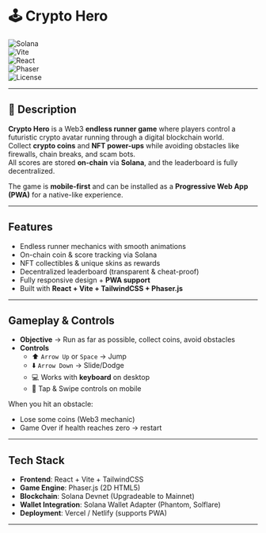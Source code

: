 # 🕹️ Crypto Hero

![Solana](https://img.shields.io/badge/Solana-Web3-blueviolet?logo=solana)  
![Vite](https://img.shields.io/badge/Vite-Frontend-yellow?logo=vite)  
![React](https://img.shields.io/badge/React-JS-61dafb?logo=react)  
![Phaser](https://img.shields.io/badge/GameEngine-Phaser3-orange?logo=javascript)  
![License](https://img.shields.io/badge/License-MIT-green)

---


## 📌 Description
**Crypto Hero** is a Web3 **endless runner game** where players control a futuristic crypto avatar running through a digital blockchain world.  
Collect **crypto coins** and **NFT power-ups** while avoiding obstacles like firewalls, chain breaks, and scam bots.  
All scores are stored **on-chain** via **Solana**, and the leaderboard is fully decentralized.  

The game is **mobile-first** and can be installed as a **Progressive Web App (PWA)** for a native-like experience.  

---

## Features
- Endless runner mechanics with smooth animations  
- On-chain coin & score tracking via Solana  
- NFT collectibles & unique skins as rewards  
- Decentralized leaderboard (transparent & cheat-proof)  
- Fully responsive design + **PWA support**  
- Built with **React + Vite + TailwindCSS + Phaser.js**  

---

## Gameplay & Controls
- **Objective** → Run as far as possible, collect coins, avoid obstacles  
- **Controls**  
  - ⬆️ `Arrow Up` or `Space` → Jump  
  - ⬇️ `Arrow Down` → Slide/Dodge  
  - 💻 Works with **keyboard** on desktop  
  - 📱 Tap & Swipe controls on mobile  

When you hit an obstacle:  
- Lose some coins (Web3 mechanic)  
- Game Over if health reaches zero → restart  

---

## Tech Stack
- **Frontend**: React + Vite + TailwindCSS  
- **Game Engine**: Phaser.js (2D HTML5)  
- **Blockchain**: Solana Devnet (Upgradeable to Mainnet)  
- **Wallet Integration**: Solana Wallet Adapter (Phantom, Solflare)  
- **Deployment**: Vercel / Netlify (supports PWA)  

---
